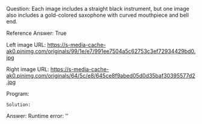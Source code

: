 Question: Each image includes a straight black instrument, but one image also includes a gold-colored saxophone with curved mouthpiece and bell end.

Reference Answer: True

Left image URL: https://s-media-cache-ak0.pinimg.com/originals/99/1e/e7/991ee7504a5c62753c3ef72934429bd0.jpg

Right image URL: https://s-media-cache-ak0.pinimg.com/originals/64/5c/e8/645ce8f9abed05d0d35baf30395577d2.jpg

Program:

```
Solution:
```
Answer: Runtime error: ''

